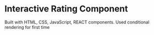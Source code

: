 # Interactive Rating Component

Built with HTML, CSS, JavaScript, REACT components. Used conditional rendering for first time
